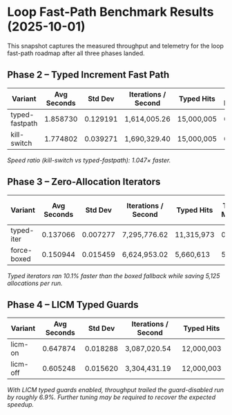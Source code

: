 # Loop Fast-Path Benchmark Results (2025-10-01)

This snapshot captures the measured throughput and telemetry for the loop fast-path roadmap after all three phases landed.

## Phase 2 – Typed Increment Fast Path

| Variant | Avg Seconds | Std Dev | Iterations / Second | Typed Hits | Typed Misses | Notes |
|---------|-------------|---------|---------------------|------------|--------------|-------|
| typed-fastpath | 1.858730 | 0.129191 | 1,614,005.26 | 15,000,005 | 0 | Baseline with typed increments enabled. |
| kill-switch | 1.774802 | 0.039271 | 1,690,329.40 | 15,000,005 | 0 | Fast path disabled via `ORUS_DISABLE_INC_TYPED_FASTPATH=1`. |

*Speed ratio (kill-switch vs typed-fastpath): 1.047× faster.*

## Phase 3 – Zero-Allocation Iterators

| Variant | Avg Seconds | Std Dev | Iterations / Second | Typed Hits | Typed Misses | Iter Alloc Saved | Iter Fallbacks |
|---------|-------------|---------|---------------------|------------|--------------|------------------|----------------|
| typed-iter | 0.137066 | 0.007277 | 7,295,776.62 | 11,315,973 | 0 | 5,125 | 0 |
| force-boxed | 0.150944 | 0.015459 | 6,624,953.02 | 5,660,613 | 5,125 | 0 | 5,125 |

*Typed iterators ran 10.1% faster than the boxed fallback while saving 5,125 allocations per run.*

## Phase 4 – LICM Typed Guards

| Variant | Avg Seconds | Std Dev | Iterations / Second | Typed Hits |
|---------|-------------|---------|---------------------|------------|
| licm-on | 0.647874 | 0.018288 | 3,087,020.54 | 12,000,003 |
| licm-off | 0.605248 | 0.015620 | 3,304,431.19 | 12,000,003 |

*With LICM typed guards enabled, throughput trailed the guard-disabled run by roughly 6.9%. Further tuning may be required to recover the expected speedup.*

